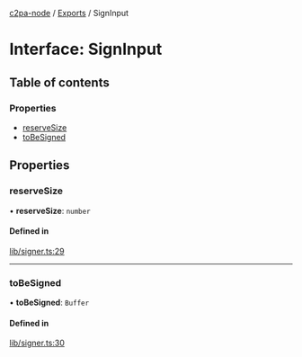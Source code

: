 [c2pa-node](../README.md) / [Exports](../modules.md) / SignInput

# Interface: SignInput

## Table of contents

### Properties

- [reserveSize](SignInput.md#reservesize)
- [toBeSigned](SignInput.md#tobesigned)

## Properties

### reserveSize

• **reserveSize**: `number`

#### Defined in

[lib/signer.ts:29](https://github.com/contentauth/c2pa-node/blob/8f4a321/js-src/lib/signer.ts#L29)

___

### toBeSigned

• **toBeSigned**: `Buffer`

#### Defined in

[lib/signer.ts:30](https://github.com/contentauth/c2pa-node/blob/8f4a321/js-src/lib/signer.ts#L30)
